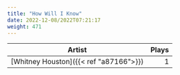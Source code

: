 ```yaml
---
title: "How Will I Know"
date: 2022-12-08/2022T07:21:17
weight: 471
---
```




 Artist | Plays 
----- | -----:
[Whitney Houston]({{< ref "a87166">}}) | 1
